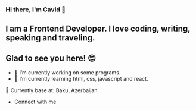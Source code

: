 ### Hi there, I'm Cavid 👋

## I am a Frontend Developer. I love coding, writing, speaking and traveling.

## Glad to see you here! 😊

- 🔭 I’m currently working on some programs.
- 🌱 I’m currently learning html, css, javascript and react.

 📍 Currently base at: Baku, Azerbaijan

- Connect with me 
